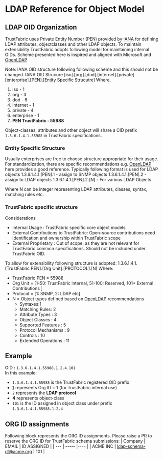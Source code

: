 # LDAP Reference for Object Model

## LDAP OID Organization
TrustFabric uses Private Entity Number (PEN) provided by [IANA](https://www.iana.org) for defining LDAP attributes, objectclasses and other LDAP objects. To maintain extensibility TrustFabric adopts following model for maintaining internal OIDs. Scheme presented here is inspired and aligned with Microsoft and [OpenLDAP](https://www.openldap.org/faq/data/cache/197.html)

Note: IANA OID structure following following scheme and this should not be changed.
IANA OID Strucure
[iso].[org].[dod].[internet].[private].[enterprise].[PEN].[Entity Specific Strucutre]
Where,  
1. iso - 1
1. org - 3
1. dod - 6
1. internet - 1
1. private - 4
1. enterprise - 1
1. **PEN TrustFabric - 55988**

Object-classes, attributes and other object will share a OID prefix `1.3.6.1.4.1.55988` in TrustFabric specifications.

### Entity Specific Structure
Usually enterprises are free to choose structure appropriate for their usage. For standardization, there are specific recommendations e.g. [OpenLDAP](https://www.openldap.org/faq/data/cache/197.html) here provides a good reference.
Typically following format is used for LDAP objects
1.3.6.1.4.1.[PEN].1 - assign to SNMP objects
1.3.6.1.4.1.[PEN].2 - assign to LDAP objects
1.3.6.1.4.1.[PEN].2.[N] - For various LDAP Objects

Where N can be integer representing LDAP attributes, classes, syntax, matching rules etc.

### TrustFabric specific structure
Considerations
- Internal Usage : TrustFabric specific core object models
- External Contributions to TrustFabric: Open-source contributions need identification and ownership within TrustFabric scope
- External Proprietary : Out of scope, as they are not relevant for TrustFabric common specifications. Should not be included under TrustFabric OID.

To allow for extensibility following structure is adopted:
1.3.6.1.4.1.[TrustFabric PEN].[Org Unit].[PROTOCOL].[N]
Where:

- TrustFabric PEN = 55988
- Org Unit = [1-50: TrustFabric Internal, 51-100: Reserved, 101+ External Contributions ]
- Protocol = [1: SNMP, 2: LDAP etc]
- N = Object types defined based on [OpenLDAP](https://www.openldap.org/faq/data/cache/199.html) recommendations
    - Syntaxes:1
    - Matching Rules: 2
    - Attribute Types : 3
    - Object Classes : 4
    - Supported Features : 5
    - Protocol Mechanisms : 9
    - Controls : 10
    - Extended Operations : 11

## Example
OID : `1.3.6.1.4.1.55988.1.2.4.101`  
In this example:

* `1.3.6.1.4.1.55988` is the TrustFabric registered OID prefix
* <u>1</u> represents Org ID = 1 (for TrustFabric internal use)
* `2` represents the **LDAP protocol**
* **4** represents object-class
* `101` is the ID assigned in object class under prefix `1.3.6.1.4.1.55988.1.2.4`


## ORG ID assignments
Following block represents the ORG ID assignments. Please raise a PR to reserve the ORG ID for TrustFabric schema submissions:
| Company | EMAIL | ID ASSIGNED |
| --- | ----- |---- |
| ACME INC | ldap-schema-dl@acme.org | 101 |






